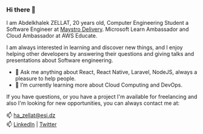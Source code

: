 ### Hi there 👋 
I am Abdelkhalek ZELLAT, 20 years old, Computer Engineering Student a Software Engineer at [Maystro Delivery](http://maystro-delivery.com/). Microsoft Learn Ambassador and Cloud Ambassador at AWS Educate.

I am always interested in learning and discover new things, and I enjoy helping other developers by answering their questions and giving talks and presentations about Software engineering.

- 💬 Ask me anything about React, React Native, Laravel, NodeJS, always a pleasure to help people.   
- 🌱 I’m currently learning more about Cloud Computing and DevOps.

If you have questions, or you have a project I'm available for freelancing and also I'm looking for new opportunities,
you can always contact me at:

📫 [ha_zellat@esi.dz](mailto:ha_zellat@esi.dz)  
📫 [LinkedIn](http://linkedin.com/in/abdelkhalek-zellat/)
 | [Twitter](https://twitter.com/AbdelkhalekZEL1)


